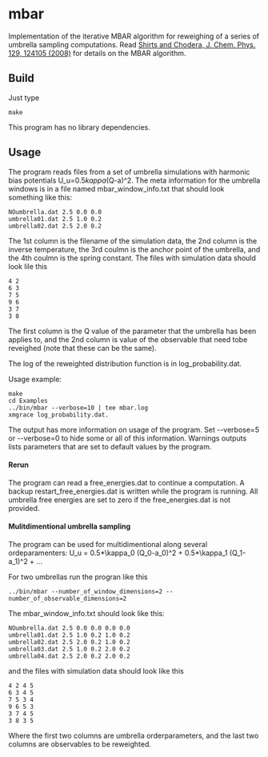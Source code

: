 # mbar
Implementation of the iterative MBAR algorithm for reweighing of a series of umbrella sampling computations.
Read [Shirts and Chodera, J. Chem. Phys. 129, 124105 (2008)](http://dx.doi.org/10.1063/1.2978177) for details on the MBAR algorithm.

## Build
Just type
```
make
```
This program has no library dependencies.

## Usage
The program reads files from a set of umbrella simulations with harmonic bias potentials U_u=0.5*kappa*(Q-a)^2. The meta information for the umbrella windows is in a file named mbar_window_info.txt that should look something like this:
```
NOumbrella.dat 2.5 0.0 0.0 
umbrella01.dat 2.5 1.0 0.2
umbrella02.dat 2.5 2.0 0.2
```
The 1st column is the filename of the simulation data, the 2nd column is the inverse temperature, the 3rd coulmn is the anchor point of the umbrella, and the 4th coulmn is the spring constant. The files with simulation data should look lile this
```
4 2
6 3
7 5
9 6
3 7
3 8
```
The first column is the Q value of the parameter that the umbrella has been applies to, 
and the 2nd column is value of the observable that need tobe reveighed (note that these can be the same).

The log of the reweighted distribution function is in log_probability.dat.

Usage example:
```
make
cd Examples
../bin/mbar --verbose=10 | tee mbar.log
xmgrace log_probability.dat.
```
The output has more information on usage of the program. Set --verbose=5 or --verbose=0 to hide some or all of this information. Warnings outputs lists parameters that are set to default values by the program.

#### Rerun
The program can read a free_energies.dat to continue a computation. A backup restart_free_energies.dat is written while the program is running. All umbrella free energies are set to zero if the free_energies.dat is not provided.

#### Mulitdimentional umbrella sampling
The program can be used for multidimentional along several ordeparamenters:  U_u = 0.5*\kappa_0 (Q_0-a_0)^2 + 0.5*\kappa_1 (Q_1-a_1)^2 + ...

For two umbrellas run the progran like this
```
../bin/mbar --number_of_window_dimensions=2 --number_of_observable_dimensions=2
```

The mbar_window_info.txt should look like this:  
```
NOumbrella.dat 2.5 0.0 0.0 0.0 0.0 
umbrella01.dat 2.5 1.0 0.2 1.0 0.2
umbrella02.dat 2.5 2.0 0.2 1.0 0.2
umbrella03.dat 2.5 1.0 0.2 2.0 0.2
umbrella04.dat 2.5 2.0 0.2 2.0 0.2
```
and the files with simulation data should look like this
```
4 2 4 5
6 3 4 5
7 5 3 4
9 6 5 3
3 7 4 5
3 8 3 5
```
Where the first two columns are umbrella orderparameters, and the last two columns are observables to be reweighted.
